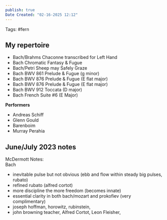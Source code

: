 ```yaml
---
publish: true
Date Created: "02-16-2025 12:12"
---
```

Tags: #fern
## My repertoire
- Bach/Brahms Chaconne transcribed for Left Hand
- Bach Chromatic Fantasy & Fugue
- Bach/Petri Sheep may Safely Graze
- Bach BWV 861 Prelude & Fugue (g minor)
- Bach BWV 876 Prelude & Fugue  (E flat major)
- Bach BWV 876 Prelude & Fugue (E flat major)
- Bach BWV 912 Toccata (D major)
- Bach French Suite #6 (E Major)

**Performers**
- Andreas Schiff
- Glenn Gould
- Barenboim
- Murray Perahia

## June/July 2023 notes

McDermott Notes:  
Bach

- inevitable pulse but not obvious (ebb and flow within steady big pulses, rubato)  
- refined rubato (alfred cortot)  
- more discipline the more freedom (becomes innate)  
- essential clarity in both bach/mozart and prokofiev (very complimentary)  
- joseph hoffman, horowitz, rubinstein,   
- john browning teacher, Alfred Cortot, Leon Fleisher, 